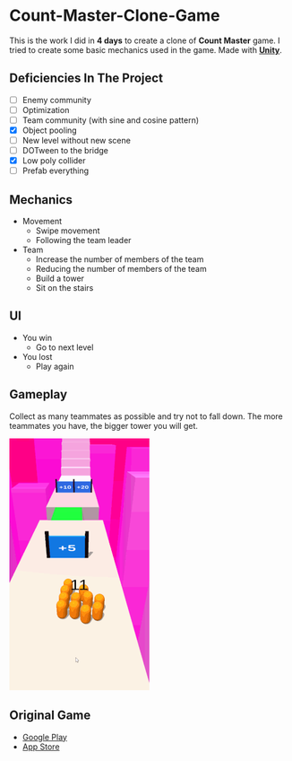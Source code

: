 # Count-Master-Clone-Game
This is the work I did in **4 days** to create a clone of **Count Master** game. I tried to create some basic mechanics used in the game. Made with **[Unity](https://unity.com/)**.
## Deficiencies In The Project
- [ ] Enemy community
- [ ] Optimization
- [ ] Team community (with sine and cosine pattern)
- [X] Object pooling
- [ ] New level without new scene
- [ ] DOTween to the bridge
- [X] Low poly collider
- [ ] Prefab everything

## Mechanics

* Movement
  * Swipe movement
  * Following the team leader  
* Team
  * Increase the number of members of the team
  * Reducing the number of members of the team
  * Build a tower
  * Sit on the stairs
## UI
  * You win
    * Go to next level
  * You lost
    * Play again

## Gameplay
Collect as many teammates as possible and try not to fall down. The more teammates you have, the bigger tower you will get.

![](VideosAndPhotos/Count-Master-Demo-Game-Gameplay-Resized.gif)

## Original Game
* [Google Play](https://play.google.com/store/apps/details?id=freeplay.crowdrun.com)
* [App Store](https://apps.apple.com/us/app/count-masters-crowd-runner-3d/id1568245971)
